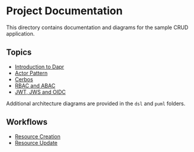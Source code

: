 # Project Documentation

This directory contains documentation and diagrams for the sample CRUD application.

## Topics
- [Introduction to Dapr](topics/dapr_intro.md)
- [Actor Pattern](topics/actor_pattern.md)
- [Cerbos](topics/cerbos_intro.md)
- [RBAC and ABAC](topics/rbac_abac.md)
- [JWT, JWS and OIDC](topics/jwt_oidc.md)

Additional architecture diagrams are provided in the `dsl` and `puml` folders.

## Workflows
- [Resource Creation](resource_creation.md)
- [Resource Update](resource_update.md)
